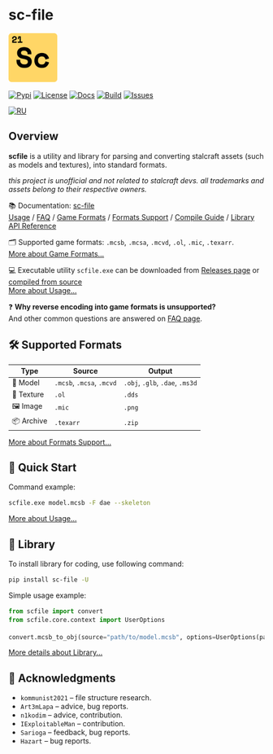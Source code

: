 # sc-file

<!-- Links -->

[pypi]: https://pypi.org/project/sc-file
[license]: https://opensource.org/licenses/MIT
[build]: https://github.com/onejeuu/sc-file/actions/workflows/build.yml
[issues]: https://github.com/onejeuu/sc-file/issues
[releases]: https://github.com/onejeuu/sc-file/releases
[docs]: https://sc-file.readthedocs.io/en/latest
[readme-ru]: README-RU.md

<!-- Docs -->

[docs-usage]: https://sc-file.readthedocs.io/en/latest/usage.html
[docs-faq]: https://sc-file.readthedocs.io/en/latest/faq.html
[docs-formats]: https://sc-file.readthedocs.io/en/latest/formats.html
[docs-support]: https://sc-file.readthedocs.io/en/latest/support.html
[docs-compile]: https://sc-file.readthedocs.io/en/latest/compile.html
[docs-library]: https://sc-file.readthedocs.io/en/latest/api/index.html

<!-- Badges -->

[badge-pypi]: https://img.shields.io/pypi/v/sc-file.svg
[badge-license]: https://img.shields.io/github/license/onejeuu/sc-file
[badge-docs]: https://img.shields.io/readthedocs/sc-file
[badge-build]: https://img.shields.io/github/actions/workflow/status/onejeuu/sc-file/build.yml
[badge-issues]: https://img.shields.io/github/issues/onejeuu/sc-file
[badge-ru]: https://img.shields.io/badge/%D0%BF%D0%B5%D1%80%D0%B5%D0%B2%D0%BE%D0%B4%20%D0%BD%D0%B0-%D0%A0%D1%83%D1%81%D1%81%D0%BA%D0%B8%D0%B9%20%F0%9F%87%B7%F0%9F%87%BA-white

<img src="assets/scfile.svg" alt="icon" width="96" />

[![Pypi][badge-pypi]][pypi] [![License][badge-license]][license] [![Docs][badge-docs]][docs] [![Build][badge-build]][build] [![Issues][badge-issues]][issues]

[![RU][badge-ru]][readme-ru]

## Overview

**scfile** is a utility and library for parsing and converting stalcraft assets (such as models and textures), into standard formats.

_this project is unofficial and not related to stalcraft devs. all trademarks and assets belong to their respective owners._

📚 Documentation: [sc-file][docs] \
[Usage][docs-usage] / [FAQ][docs-faq] /
[Game Formats][docs-formats] / [Formats Support][docs-support] /
[Compile Guide][docs-compile] / [Library API Reference][docs-library]

🗂️ Supported game formats: `.mcsb`, `.mcsa`, `.mcvd`, `.ol`, `.mic`, `.texarr`. \
[More about Game Formats...][docs-formats]

💻 Executable utility `scfile.exe` can be downloaded from [Releases page][releases] or [compiled from source][docs-compile] \
[More about Usage...][docs-usage]

❓ **Why reverse encoding into game formats is unsupported?** \
And other common questions are answered on [FAQ page][docs-faq].

## 🛠️ Supported Formats

| Type       | Source                    | Output                          |
| ---------- | ------------------------- | ------------------------------- |
| 🧊 Model   | `.mcsb`, `.mcsa`, `.mcvd` | `.obj`, `.glb`, `.dae`, `.ms3d` |
| 🧱 Texture | `.ol`                     | `.dds`                          |
| 🖼️ Image   | `.mic`                    | `.png`                          |
| 📦 Archive | `.texarr`                 | `.zip`                          |

[More about Formats Support…][docs-support]

## 🚀 Quick Start

Command example:

```bash
scfile.exe model.mcsb -F dae --skeleton
```

[More about Usage...][docs-usage]

## 📖 Library

To install library for coding, use following command:

```bash
pip install sc-file -U
```

Simple usage example:

```python
from scfile import convert
from scfile.core.context import UserOptions

convert.mcsb_to_obj(source="path/to/model.mcsb", options=UserOptions(parse_skeleton=True))
```

[More details about Library...][docs-library]

## 🤝 Acknowledgments

- `kommunist2021` – file structure research.
- `Art3mLapa` – advice, bug reports.
- `n1kodim` – advice, contribution.
- `IExploitableMan` – contribution.
- `Sarioga` – feedback, bug reports.
- `Hazart` – bug reports.
